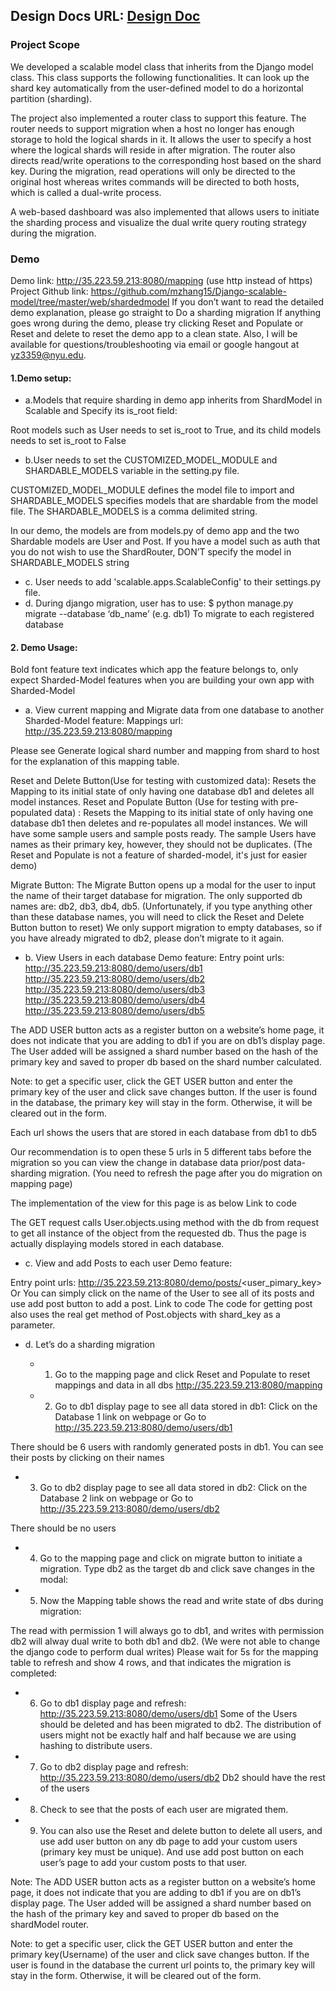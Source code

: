 ## Design Docs URL: [Design Doc](https://docs.google.com/document/d/1PrYXJseTim2uXs_CEQpyBu3VX9WzG1DHMAZJ9H7zzeU/edit?ts=5dd1ec19#)

### Project Scope

We developed a scalable model class that inherits from the Django model class. This class supports the following functionalities. It can look up the shard key automatically from the user-defined model to do a horizontal partition (sharding).

The project also implemented a router class to support this feature. The router needs to support migration when a host no longer has enough storage to hold the logical shards in it. It allows the user to specify a host where the logical shards will reside in after migration. The router also directs read/write operations to the corresponding host based on the shard key. During the migration, read operations will only be directed to the original host whereas writes commands will be directed to both hosts, which is called a dual-write process.

A web-based dashboard was also implemented that allows users to initiate the sharding process and visualize the dual write query routing strategy during the migration. 

### Demo
Demo link: http://35.223.59.213:8080/mapping (use http instead of https)
Project Github link: https://github.com/mzhang15/Django-scalable-model/tree/master/web/shardedmodel
If you don’t want to read the detailed demo explanation, please go straight to Do a sharding migration
If anything goes wrong during the demo, please try clicking Reset and Populate or Reset and delete to reset the demo app to a clean state. Also, I will be available for questions/troubleshooting via email or google hangout at yz3359@nyu.edu.

#### 1.Demo setup:
- a.Models that require sharding in demo app inherits from ShardModel in Scalable and Specify its is_root field:

Root models such as User needs to set is_root to True, and its child models needs to set is_root to False

- b.User needs to set the CUSTOMIZED_MODEL_MODULE and SHARDABLE_MODELS variable in the setting.py file.

CUSTOMIZED_MODEL_MODULE defines the model file to import and  SHARDABLE_MODELS specifies models that are shardable from the model file. 
The SHARDABLE_MODELS is a comma delimited string.

In our demo, the models are from models.py of demo app and the two Shardable models are User and Post. If you have a model such as auth that you do not wish to use the ShardRouter, DON’T specify the model in SHARDABLE_MODELS string
- c. User needs to add 'scalable.apps.ScalableConfig' to their settings.py file.
- d. During django migration, user has to use:
$ python manage.py migrate --database ‘db_name’ (e.g. db1)
To migrate to each registered database
#### 2. Demo Usage:
Bold font feature text indicates which app the feature belongs to, only expect
Sharded-Model features when you are building your own app with Sharded-Model

- a. View current mapping and Migrate data from one database to another Sharded-Model feature:
Mappings url:  http://35.223.59.213:8080/mapping



Please see Generate logical shard number and mapping from shard to host for the explanation of this mapping table.

Reset and Delete Button(Use for testing with customized data): Resets the Mapping to its initial state of only having one database db1 and deletes all model instances. 
Reset and Populate Button (Use for testing with pre-populated data) : Resets the Mapping to its initial state of only having one database db1 then deletes and re-populates all model instances. We will have some sample users and sample posts ready. The sample Users have names as their primary key, however, they should not be duplicates. (The Reset and Populate is not a feature of sharded-model, it's just for easier demo)

Migrate Button: The Migrate Button opens up a modal for the user to input the name of their target database for migration. 
The only supported db names are: db2, db3, db4, db5. (Unfortunately, if you type anything other than these database names, you will need to click the Reset and Delete Button button to reset) 
We only support migration to empty databases, so if you have already migrated to db2, please don’t migrate to it again. 

- b. View Users in each database Demo feature:
Entry point urls: 
http://35.223.59.213:8080/demo/users/db1
http://35.223.59.213:8080/demo/users/db2
http://35.223.59.213:8080/demo/users/db3
http://35.223.59.213:8080/demo/users/db4
http://35.223.59.213:8080/demo/users/db5

The ADD USER button acts as a register button on a website’s home page, it does not indicate that you are adding to db1 if you are on db1’s display page. The User added will be assigned a shard number based on the hash of the primary key and saved to proper db based on the shard number calculated. 

Note: to get a specific user, click the GET USER button and enter the primary key of the user and click save changes button. If the user is found in the database, the primary key will stay in the form. Otherwise, it will be cleared out in the form. 

Each url shows the users that are stored in each database from db1 to db5

Our recommendation is to open these 5 urls in 5 different tabs before the migration so you can view the change in database data prior/post data-sharding migration. (You need to refresh the page after you do migration on mapping page)

The implementation of the view for this page is as below
Link to code

The GET request calls User.objects.using method with the db from request to get all instance of the object from the requested db. Thus the page is actually displaying models stored in each database.

- c. View and add Posts to each user Demo feature:

Entry point urls: http://35.223.59.213:8080/demo/posts/<user_pimary_key>
Or You can simply click on the name of the User to see all of its posts and use add post button to add a post.
Link to code
The code for getting post also uses the real get method of Post.objects with shard_key as a parameter.




- d. Let’s do a sharding migration

  - 1. Go to the mapping page and click Reset and Populate to reset mappings and data in all dbs http://35.223.59.213:8080/mapping

  - 2. Go to db1 display page to see all data stored in db1: 
Click on the Database 1 link on webpage or
Go to http://35.223.59.213:8080/demo/users/db1

There should be 6 users with randomly generated posts in db1.
You can see their posts by clicking on their names

  - 3. Go to db2 display page to see all data stored in db2:
Click on the Database 2 link on webpage or 
Go to http://35.223.59.213:8080/demo/users/db2
 
There should be no users


  - 4. Go to the mapping page and click on migrate button to initiate a migration.
Type db2 as the target db and click save changes in the modal:

  - 5. Now the Mapping table shows the read and write state of dbs during migration:

The read with permission 1 will always go to db1, and writes with permission db2 will alway dual write to both db1 and db2. (We were not able to change the django code to perform dual writes) 
Please wait for 5s for the mapping table to refresh and show 4 rows, and that indicates the migration is completed:


  - 6. Go to db1 display page and refresh: http://35.223.59.213:8080/demo/users/db1
Some of the Users should be deleted and has been migrated to db2. The distribution of users might not be exactly half and half because we are using hashing to distribute users.

  - 7. Go to db2 display page and refresh: http://35.223.59.213:8080/demo/users/db2
Db2 should have the rest of the users 

  - 8. Check to see that the posts of each user are migrated them.

  - 9. You can also use the Reset and delete button to delete all users, and use add user button on any db page to add your custom users (primary key must be unique). And use add post button on each user’s page to add your custom posts to that user.

Note: The ADD USER button acts as a register button on a website’s home page, it does not indicate that you are adding to db1 if you are on db1’s display page. The User added will be assigned a shard number based on the hash of the primary key and saved to proper db based on the shardModel router. 

Note: to get a specific user, click the GET USER button and enter the primary key(Username) of the user and click save changes button. If the user is found in the database the current url points to, the primary key will stay in the form. Otherwise, it will be cleared out of the form. 




